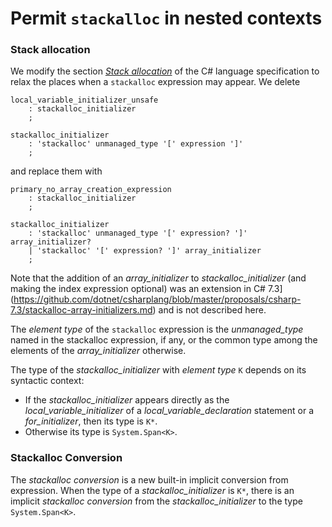 ﻿# Permit `stackalloc` in nested contexts

### Stack allocation

We modify the section [*Stack allocation*](https://github.com/dotnet/csharplang/blob/master/spec/unsafe-code.md#stack-allocation) of the C# language specification to relax the places when a `stackalloc` expression may appear. We delete

``` antlr
local_variable_initializer_unsafe
    : stackalloc_initializer
    ;

stackalloc_initializer
    : 'stackalloc' unmanaged_type '[' expression ']'
    ;
```

and replace them with

``` antlr
primary_no_array_creation_expression
    : stackalloc_initializer
    ;

stackalloc_initializer
    : 'stackalloc' unmanaged_type '[' expression? ']' array_initializer?
    | 'stackalloc' '[' expression? ']' array_initializer
    ;
```

Note that the addition of an *array_initializer* to *stackalloc_initializer* (and making the index expression optional) was an extension in C# 7.3](https://github.com/dotnet/csharplang/blob/master/proposals/csharp-7.3/stackalloc-array-initializers.md) and is not described here.

The *element type* of the `stackalloc` expression is the *unmanaged_type* named in the stackalloc expression, if any, or the common type among the elements of the *array_initializer* otherwise.

The type of the *stackalloc_initializer* with *element type* `K` depends on its syntactic context:
- If the *stackalloc_initializer* appears directly as the *local_variable_initializer* of a *local_variable_declaration* statement or a *for_initializer*, then its type is `K*`.
- Otherwise its type is `System.Span<K>`.

### Stackalloc Conversion

The *stackalloc conversion* is a new built-in implicit conversion from expression. When the type of a *stackalloc_initializer* is `K*`, there is an implicit *stackalloc conversion* from the *stackalloc_initializer* to the type `System.Span<K>`.
